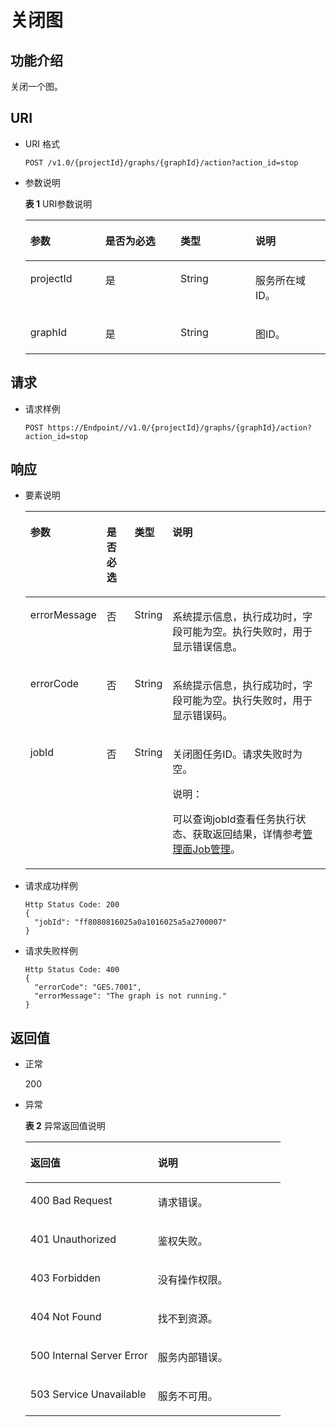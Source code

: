 # 关闭图<a name="ges_03_0019"></a>

## 功能介绍<a name="section38055645"></a>

关闭一个图。

## URI<a name="section6956490"></a>

-   URI 格式

    ```
    POST /v1.0/{projectId}/graphs/{graphId}/action?action_id=stop
    ```

-   参数说明

    **表 1**  URI参数说明

    <a name="table3818294917842"></a>
    <table><thead align="left"><tr id="row2165564017842"><th class="cellrowborder" valign="top" width="25%" id="mcps1.2.5.1.1"><p id="p375625917854"><a name="p375625917854"></a><a name="p375625917854"></a>参数</p>
    </th>
    <th class="cellrowborder" valign="top" width="25%" id="mcps1.2.5.1.2"><p id="p3582157517854"><a name="p3582157517854"></a><a name="p3582157517854"></a>是否为必选</p>
    </th>
    <th class="cellrowborder" valign="top" width="25%" id="mcps1.2.5.1.3"><p id="p1586642617854"><a name="p1586642617854"></a><a name="p1586642617854"></a>类型</p>
    </th>
    <th class="cellrowborder" valign="top" width="25%" id="mcps1.2.5.1.4"><p id="p1011216717854"><a name="p1011216717854"></a><a name="p1011216717854"></a>说明</p>
    </th>
    </tr>
    </thead>
    <tbody><tr id="row3305050217842"><td class="cellrowborder" valign="top" width="25%" headers="mcps1.2.5.1.1 "><p id="p4237242517854"><a name="p4237242517854"></a><a name="p4237242517854"></a>projectId</p>
    </td>
    <td class="cellrowborder" valign="top" width="25%" headers="mcps1.2.5.1.2 "><p id="p961441517854"><a name="p961441517854"></a><a name="p961441517854"></a>是</p>
    </td>
    <td class="cellrowborder" valign="top" width="25%" headers="mcps1.2.5.1.3 "><p id="p4057015717854"><a name="p4057015717854"></a><a name="p4057015717854"></a>String</p>
    </td>
    <td class="cellrowborder" valign="top" width="25%" headers="mcps1.2.5.1.4 "><p id="p6495732417854"><a name="p6495732417854"></a><a name="p6495732417854"></a>服务所在域ID。</p>
    </td>
    </tr>
    <tr id="row3260965617842"><td class="cellrowborder" valign="top" width="25%" headers="mcps1.2.5.1.1 "><p id="p4214072617854"><a name="p4214072617854"></a><a name="p4214072617854"></a>graphId</p>
    </td>
    <td class="cellrowborder" valign="top" width="25%" headers="mcps1.2.5.1.2 "><p id="p5795566117854"><a name="p5795566117854"></a><a name="p5795566117854"></a>是</p>
    </td>
    <td class="cellrowborder" valign="top" width="25%" headers="mcps1.2.5.1.3 "><p id="p6389699317854"><a name="p6389699317854"></a><a name="p6389699317854"></a>String</p>
    </td>
    <td class="cellrowborder" valign="top" width="25%" headers="mcps1.2.5.1.4 "><p id="p827394517854"><a name="p827394517854"></a><a name="p827394517854"></a>图ID。</p>
    </td>
    </tr>
    </tbody>
    </table>


## 请求<a name="section62608417"></a>

-   请求样例

    ```
    POST https://Endpoint//v1.0/{projectId}/graphs/{graphId}/action?action_id=stop
    ```


## 响应<a name="section26604841"></a>

-   要素说明

    <a name="table36157898"></a>
    <table><thead align="left"><tr id="row13331010"><th class="cellrowborder" valign="top" width="15.151515151515152%" id="mcps1.1.5.1.1"><p id="p6070038"><a name="p6070038"></a><a name="p6070038"></a>参数</p>
    </th>
    <th class="cellrowborder" valign="top" width="10.101010101010102%" id="mcps1.1.5.1.2"><p id="p21911033"><a name="p21911033"></a><a name="p21911033"></a>是否必选</p>
    </th>
    <th class="cellrowborder" valign="top" width="9.090909090909092%" id="mcps1.1.5.1.3"><p id="p29963286"><a name="p29963286"></a><a name="p29963286"></a>类型</p>
    </th>
    <th class="cellrowborder" valign="top" width="65.65656565656566%" id="mcps1.1.5.1.4"><p id="p11107091"><a name="p11107091"></a><a name="p11107091"></a>说明</p>
    </th>
    </tr>
    </thead>
    <tbody><tr id="row27259160"><td class="cellrowborder" valign="top" width="15.151515151515152%" headers="mcps1.1.5.1.1 "><p id="p60508366"><a name="p60508366"></a><a name="p60508366"></a>errorMessage</p>
    </td>
    <td class="cellrowborder" valign="top" width="10.101010101010102%" headers="mcps1.1.5.1.2 "><p id="p2230620"><a name="p2230620"></a><a name="p2230620"></a>否</p>
    </td>
    <td class="cellrowborder" valign="top" width="9.090909090909092%" headers="mcps1.1.5.1.3 "><p id="p46462571"><a name="p46462571"></a><a name="p46462571"></a>String</p>
    </td>
    <td class="cellrowborder" valign="top" width="65.65656565656566%" headers="mcps1.1.5.1.4 "><p id="p5371939"><a name="p5371939"></a><a name="p5371939"></a>系统提示信息，执行成功时，字段可能为空。执行失败时，用于显示错误信息。</p>
    </td>
    </tr>
    <tr id="row48347453"><td class="cellrowborder" valign="top" width="15.151515151515152%" headers="mcps1.1.5.1.1 "><p id="p23829636"><a name="p23829636"></a><a name="p23829636"></a>errorCode</p>
    </td>
    <td class="cellrowborder" valign="top" width="10.101010101010102%" headers="mcps1.1.5.1.2 "><p id="p51152392"><a name="p51152392"></a><a name="p51152392"></a>否</p>
    </td>
    <td class="cellrowborder" valign="top" width="9.090909090909092%" headers="mcps1.1.5.1.3 "><p id="p49703088"><a name="p49703088"></a><a name="p49703088"></a>String</p>
    </td>
    <td class="cellrowborder" valign="top" width="65.65656565656566%" headers="mcps1.1.5.1.4 "><p id="p66527205"><a name="p66527205"></a><a name="p66527205"></a>系统提示信息，执行成功时，字段可能为空。执行失败时，用于显示错误码。</p>
    </td>
    </tr>
    <tr id="row61873935"><td class="cellrowborder" valign="top" width="15.151515151515152%" headers="mcps1.1.5.1.1 "><p id="p45732866"><a name="p45732866"></a><a name="p45732866"></a>jobId</p>
    </td>
    <td class="cellrowborder" valign="top" width="10.101010101010102%" headers="mcps1.1.5.1.2 "><p id="p13374645"><a name="p13374645"></a><a name="p13374645"></a>否</p>
    </td>
    <td class="cellrowborder" valign="top" width="9.090909090909092%" headers="mcps1.1.5.1.3 "><p id="p9604432"><a name="p9604432"></a><a name="p9604432"></a>String</p>
    </td>
    <td class="cellrowborder" valign="top" width="65.65656565656566%" headers="mcps1.1.5.1.4 "><p id="p39761532"><a name="p39761532"></a><a name="p39761532"></a>关闭图任务ID。请求失败时为空。</p>
    <div class="note" id="note9729320320"><a name="note9729320320"></a><a name="note9729320320"></a><span class="notetitle"> 说明： </span><div class="notebody"><p id="p1872133312"><a name="p1872133312"></a><a name="p1872133312"></a>可以查询jobId查看任务执行状态、获取返回结果，详情参考<a href="管理面Job管理.md">管理面Job管理</a>。</p>
    </div></div>
    </td>
    </tr>
    </tbody>
    </table>

-   请求成功样例

    ```
    Http Status Code: 200
    {
      "jobId": "ff8080816025a0a1016025a5a2700007"
    }
    ```

-   请求失败样例

    ```
    Http Status Code: 400
    {
      "errorCode": "GES.7001",
      "errorMessage": "The graph is not running."
    }
    ```


## 返回值<a name="section38116980"></a>

-   正常

    200

-   异常

    **表 2**  异常返回值说明

    <a name="table21182911172628"></a>
    <table><thead align="left"><tr id="row22686601172628"><th class="cellrowborder" valign="top" width="50%" id="mcps1.2.3.1.1"><p id="p29113043172638"><a name="p29113043172638"></a><a name="p29113043172638"></a>返回值</p>
    </th>
    <th class="cellrowborder" valign="top" width="50%" id="mcps1.2.3.1.2"><p id="p9346244172638"><a name="p9346244172638"></a><a name="p9346244172638"></a>说明</p>
    </th>
    </tr>
    </thead>
    <tbody><tr id="row13233353172628"><td class="cellrowborder" valign="top" width="50%" headers="mcps1.2.3.1.1 "><p id="p50316832172638"><a name="p50316832172638"></a><a name="p50316832172638"></a>400 Bad Request</p>
    </td>
    <td class="cellrowborder" valign="top" width="50%" headers="mcps1.2.3.1.2 "><p id="p49131611172638"><a name="p49131611172638"></a><a name="p49131611172638"></a>请求错误。</p>
    </td>
    </tr>
    <tr id="row657300172628"><td class="cellrowborder" valign="top" width="50%" headers="mcps1.2.3.1.1 "><p id="p47920375172638"><a name="p47920375172638"></a><a name="p47920375172638"></a>401 Unauthorized</p>
    </td>
    <td class="cellrowborder" valign="top" width="50%" headers="mcps1.2.3.1.2 "><p id="p56345162172638"><a name="p56345162172638"></a><a name="p56345162172638"></a>鉴权失败。</p>
    </td>
    </tr>
    <tr id="row23989959172628"><td class="cellrowborder" valign="top" width="50%" headers="mcps1.2.3.1.1 "><p id="p4998764172638"><a name="p4998764172638"></a><a name="p4998764172638"></a>403 Forbidden</p>
    </td>
    <td class="cellrowborder" valign="top" width="50%" headers="mcps1.2.3.1.2 "><p id="p2246721172638"><a name="p2246721172638"></a><a name="p2246721172638"></a>没有操作权限。</p>
    </td>
    </tr>
    <tr id="row49197943172628"><td class="cellrowborder" valign="top" width="50%" headers="mcps1.2.3.1.1 "><p id="p27247364172638"><a name="p27247364172638"></a><a name="p27247364172638"></a>404 Not Found</p>
    </td>
    <td class="cellrowborder" valign="top" width="50%" headers="mcps1.2.3.1.2 "><p id="p59552853172638"><a name="p59552853172638"></a><a name="p59552853172638"></a>找不到资源。</p>
    </td>
    </tr>
    <tr id="row13744769172628"><td class="cellrowborder" valign="top" width="50%" headers="mcps1.2.3.1.1 "><p id="p61704332172638"><a name="p61704332172638"></a><a name="p61704332172638"></a>500 Internal Server Error</p>
    </td>
    <td class="cellrowborder" valign="top" width="50%" headers="mcps1.2.3.1.2 "><p id="p31994980172638"><a name="p31994980172638"></a><a name="p31994980172638"></a>服务内部错误。</p>
    </td>
    </tr>
    <tr id="row305099172628"><td class="cellrowborder" valign="top" width="50%" headers="mcps1.2.3.1.1 "><p id="p37564761172638"><a name="p37564761172638"></a><a name="p37564761172638"></a>503 Service Unavailable</p>
    </td>
    <td class="cellrowborder" valign="top" width="50%" headers="mcps1.2.3.1.2 "><p id="p22846801172638"><a name="p22846801172638"></a><a name="p22846801172638"></a>服务不可用。</p>
    </td>
    </tr>
    </tbody>
    </table>


